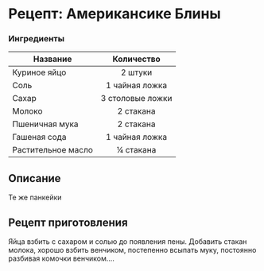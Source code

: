 # Рецепт: Американсике Блины

### Ингредиенты
| Название        	| Количество    |
| -------------   	|:-------------:|
|Куриное яйцо	|2 штуки	|
|Соль			|1 чайная ложка	|
|Сахар			|3 столовые ложки	|
|Молоко			|2 стакана			|
|Пшеничная мука	|2 стакана			|
|Гашеная сода	|1 чайная ложка		|
|Растительное масло|¼ стакана		|

## Описание
Те же панкейки

## Рецепт приготовления
Яйца взбить с сахаром и солью до появления пены.
Добавить стакан молока, хорошо взбить венчиком, постепенно всыпать муку, постоянно разбивая комочки венчиком....
